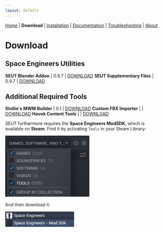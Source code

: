 ```yaml
---
layout: default
---
```


[Home](./index.html) | **Download** | [Installation](./installation.html) | [Documentation](./documentation.html) | [Troubleshooting](./troubleshooting.html) | [About](./about.html)

# Download

## Space Engineers Utilities

**SEUT Blender Addon** | 0.9.7 | [DOWNLOAD](https://github.com/enenra/space-engineers-utilities/releases/download/v0.9.7/space_engineers_utilities_0_9_7.zip)
**SEUT Supplementary Files** | 0.9.7 | [DOWNLOAD](https://github.com/enenra/space-engineers-utilities/releases/download/v0.9.7/SEUT.zip)


## Additional Required Tools

**Stollie's MWM Builder** | 0.1 | [DOWNLOAD](https://github.com/cstahlhut/MWMBuilder/releases)
**Custom FBX Importer** |  | [DOWNLOAD](https://github.com/harag-on-steam/fbximporter/releases/tag/havok2013.1-fbx2015.1)
**Havok Content Tools** |  | [DOWNLOAD](https://drive.google.com/open?id=1bXqAcIvzTHpxuAcMogduHqohL0zXq90i)


SEUT furthermore requires the **Space Engineers ModSDK**, which is available on **Steam**. Find it by activating `Tools` in your Steam Library:

![](./assets/images/modsdk_1.png)

And then download it:

![](./assets/images/modsdk_2.png)